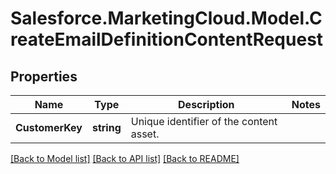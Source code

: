 # Salesforce.MarketingCloud.Model.CreateEmailDefinitionContentRequest
## Properties

Name | Type | Description | Notes
------------ | ------------- | ------------- | -------------
**CustomerKey** | **string** | Unique identifier of the content asset. | 

[[Back to Model list]](../README.md#documentation-for-models) [[Back to API list]](../README.md#documentation-for-api-endpoints) [[Back to README]](../README.md)

